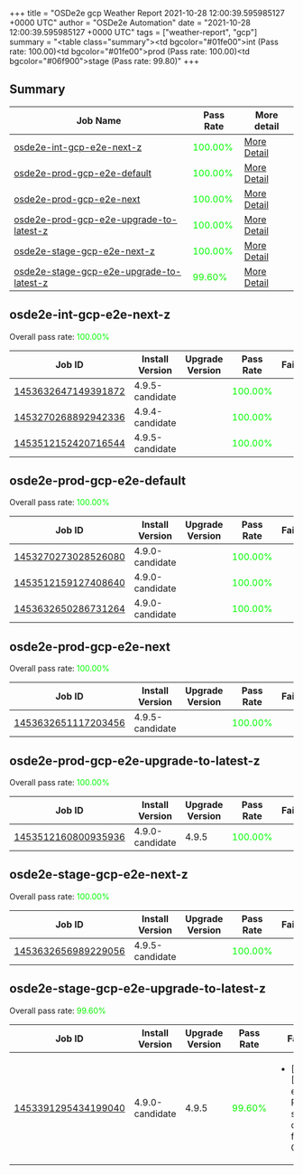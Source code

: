 +++
title = "OSDe2e gcp Weather Report 2021-10-28 12:00:39.595985127 +0000 UTC"
author = "OSDe2e Automation"
date = "2021-10-28 12:00:39.595985127 +0000 UTC"
tags = ["weather-report", "gcp"]
summary = "<table class=\"summary\"><tr><td bgcolor=\"#01fe00\"></td><td>int (Pass rate: 100.00)</td></tr><tr><td bgcolor=\"#01fe00\"></td><td>prod (Pass rate: 100.00)</td></tr><tr><td bgcolor=\"#06f900\"></td><td>stage (Pass rate: 99.80)</td></tr></table>"
+++
## Summary

| Job Name | Pass Rate | More detail |
|----------|-----------|-------------|
|[osde2e-int-gcp-e2e-next-z](https://prow.ci.openshift.org/?job=osde2e-int-gcp-e2e-next-z)| <span style="color:#01fe00;">100.00%</span>|[More Detail](#osde2e-int-gcp-e2e-next-z)|
|[osde2e-prod-gcp-e2e-default](https://prow.ci.openshift.org/?job=osde2e-prod-gcp-e2e-default)| <span style="color:#01fe00;">100.00%</span>|[More Detail](#osde2e-prod-gcp-e2e-default)|
|[osde2e-prod-gcp-e2e-next](https://prow.ci.openshift.org/?job=osde2e-prod-gcp-e2e-next)| <span style="color:#01fe00;">100.00%</span>|[More Detail](#osde2e-prod-gcp-e2e-next)|
|[osde2e-prod-gcp-e2e-upgrade-to-latest-z](https://prow.ci.openshift.org/?job=osde2e-prod-gcp-e2e-upgrade-to-latest-z)| <span style="color:#01fe00;">100.00%</span>|[More Detail](#osde2e-prod-gcp-e2e-upgrade-to-latest-z)|
|[osde2e-stage-gcp-e2e-next-z](https://prow.ci.openshift.org/?job=osde2e-stage-gcp-e2e-next-z)| <span style="color:#01fe00;">100.00%</span>|[More Detail](#osde2e-stage-gcp-e2e-next-z)|
|[osde2e-stage-gcp-e2e-upgrade-to-latest-z](https://prow.ci.openshift.org/?job=osde2e-stage-gcp-e2e-upgrade-to-latest-z)| <span style="color:#0bf400;">99.60%</span>|[More Detail](#osde2e-stage-gcp-e2e-upgrade-to-latest-z)|



## osde2e-int-gcp-e2e-next-z

Overall pass rate: <span style="color:#01fe00;">100.00%</span>

| Job ID | Install Version | Upgrade Version | Pass Rate | Failures |
|--------|-----------------|-----------------|-----------|----------|
[1453632647149391872](https://prow.ci.openshift.org/view/gs/origin-ci-test/logs/osde2e-int-gcp-e2e-next-z/1453632647149391872) | 4.9.5-candidate |  | <span style="color:#01fe00;">100.00%</span>|
[1453270268892942336](https://prow.ci.openshift.org/view/gs/origin-ci-test/logs/osde2e-int-gcp-e2e-next-z/1453270268892942336) | 4.9.4-candidate |  | <span style="color:#01fe00;">100.00%</span>|
[1453512152420716544](https://prow.ci.openshift.org/view/gs/origin-ci-test/logs/osde2e-int-gcp-e2e-next-z/1453512152420716544) | 4.9.5-candidate |  | <span style="color:#01fe00;">100.00%</span>|



## osde2e-prod-gcp-e2e-default

Overall pass rate: <span style="color:#01fe00;">100.00%</span>

| Job ID | Install Version | Upgrade Version | Pass Rate | Failures |
|--------|-----------------|-----------------|-----------|----------|
[1453270273028526080](https://prow.ci.openshift.org/view/gs/origin-ci-test/logs/osde2e-prod-gcp-e2e-default/1453270273028526080) | 4.9.0-candidate |  | <span style="color:#01fe00;">100.00%</span>|
[1453512159127408640](https://prow.ci.openshift.org/view/gs/origin-ci-test/logs/osde2e-prod-gcp-e2e-default/1453512159127408640) | 4.9.0-candidate |  | <span style="color:#01fe00;">100.00%</span>|
[1453632650286731264](https://prow.ci.openshift.org/view/gs/origin-ci-test/logs/osde2e-prod-gcp-e2e-default/1453632650286731264) | 4.9.0-candidate |  | <span style="color:#01fe00;">100.00%</span>|



## osde2e-prod-gcp-e2e-next

Overall pass rate: <span style="color:#01fe00;">100.00%</span>

| Job ID | Install Version | Upgrade Version | Pass Rate | Failures |
|--------|-----------------|-----------------|-----------|----------|
[1453632651117203456](https://prow.ci.openshift.org/view/gs/origin-ci-test/logs/osde2e-prod-gcp-e2e-next/1453632651117203456) | 4.9.5-candidate |  | <span style="color:#01fe00;">100.00%</span>|



## osde2e-prod-gcp-e2e-upgrade-to-latest-z

Overall pass rate: <span style="color:#01fe00;">100.00%</span>

| Job ID | Install Version | Upgrade Version | Pass Rate | Failures |
|--------|-----------------|-----------------|-----------|----------|
[1453512160800935936](https://prow.ci.openshift.org/view/gs/origin-ci-test/logs/osde2e-prod-gcp-e2e-upgrade-to-latest-z/1453512160800935936) | 4.9.0-candidate | 4.9.5 | <span style="color:#01fe00;">100.00%</span>|



## osde2e-stage-gcp-e2e-next-z

Overall pass rate: <span style="color:#01fe00;">100.00%</span>

| Job ID | Install Version | Upgrade Version | Pass Rate | Failures |
|--------|-----------------|-----------------|-----------|----------|
[1453632656989229056](https://prow.ci.openshift.org/view/gs/origin-ci-test/logs/osde2e-stage-gcp-e2e-next-z/1453632656989229056) | 4.9.5-candidate |  | <span style="color:#01fe00;">100.00%</span>|



## osde2e-stage-gcp-e2e-upgrade-to-latest-z

Overall pass rate: <span style="color:#0bf400;">99.60%</span>

| Job ID | Install Version | Upgrade Version | Pass Rate | Failures |
|--------|-----------------|-----------------|-----------|----------|
[1453391295434199040](https://prow.ci.openshift.org/view/gs/origin-ci-test/logs/osde2e-stage-gcp-e2e-upgrade-to-latest-z/1453391295434199040) | 4.9.0-candidate | 4.9.5 | <span style="color:#0bf400;">99.60%</span>|<ul><li>[upgrade] [Suite: e2e] Routes should be created for Console</li></ul>




